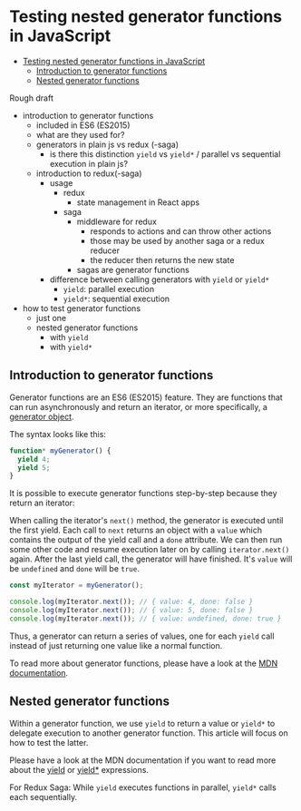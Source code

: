 # Testing nested generator functions in JavaScript

- [Testing nested generator functions in JavaScript](#testing-nested-generator-functions-in-javascript)
  - [Introduction to generator functions](#introduction-to-generator-functions)
  - [Nested generator functions](#nested-generator-functions)

Rough draft

- introduction to generator functions
  - included in ES6 (ES2015)
  - what are they used for?
  - generators in plain js vs redux (-saga)
    - is there this distinction `yield` vs `yield*` / parallel vs sequential execution in plain js?
  - introduction to redux(-saga)
    - usage
      - redux
        - state management in React apps
      - saga
        - middleware for redux
          - responds to actions and can throw other actions
          - those may be used by another saga or a redux reducer
          - the reducer then returns the new state
        - sagas are generator functions
    - difference between calling generators with `yield` or `yield*`
      - `yield`: parallel execution
      - `yield*`: sequential execution
- how to test generator functions
  - just one
  - nested generator functions
    - with `yield`
    - with `yield*`

## Introduction to generator functions

Generator functions are an ES6 (ES2015) feature. They are functions that can run asynchronously and return an iterator, or more specifically, a [generator object](https://developer.mozilla.org/en-US/docs/Web/JavaScript/Reference/Global_Objects/Generator).

The syntax looks like this:

```js
function* myGenerator() {
  yield 4;
  yield 5;
}
```

It is possible to execute generator functions step-by-step because they return an iterator:

When calling the iterator's `next()` method, the generator is executed until the first yield.
Each call to `next` returns an object with a `value` which contains the output of the yield call and a `done` attribute.
We can then run some other code and resume execution later on by calling `iterator.next()` again.
After the last yield call, the generator will have finished. It's `value` will be `undefined` and `done` will be `true`.

```js
const myIterator = myGenerator();

console.log(myIterator.next()); // { value: 4, done: false }
console.log(myIterator.next()); // { value: 5, done: false }
console.log(myIterator.next()); // { value: undefined, done: true }
```

Thus, a generator can return a series of values, one for each `yield` call instead of just returning one value like a normal function.

To read more about generator functions, please have a look at the [MDN documentation](https://developer.mozilla.org/en-US/docs/Web/JavaScript/Reference/Statements/function*).

## Nested generator functions

Within a generator function, we use `yield` to return a value or `yield*` to delegate execution to another generator function. This article will focus on how to test the latter.

Please have a look at the MDN documentation if you want to read more about the [yield](https://developer.mozilla.org/en-US/docs/Web/JavaScript/Reference/Operators/yield) or [yield*](https://developer.mozilla.org/en-US/docs/Web/JavaScript/Reference/Operators/yield*) expressions.

For Redux Saga: While `yield` executes functions in parallel, `yield*` calls each sequentially.
